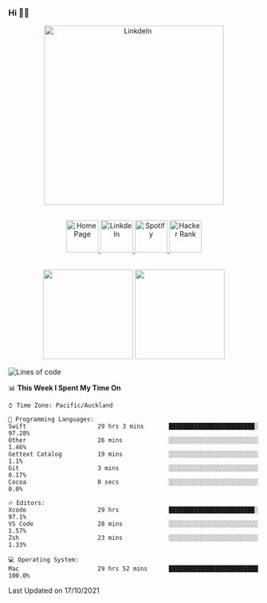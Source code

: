 ### Hi 👋🏻
<p align="center">
 <img alt="LinkdeIn" width="360px" src="https://media.giphy.com/media/fbyGEE9mlqDyE/giphy.gif?cid=ecf05e479e3sjlimgnu6742uu0i3fsxrozdeiq7ngv5qowed&rid=giphy.gif&ct=g" />
</p>

<p align="center">
<br/>
<a href="https://liguo.jiao.co.nz">
  <img alt="Home Page" width="65px" src="https://image.flaticon.com/icons/svg/725/725322.svg" />
</a>
<a href="https://www.linkedin.com/in/liguojiaouc">
  <img alt="LinkdeIn" width="65px" src="https://image.flaticon.com/icons/svg/725/725337.svg" />
</a>
<a href="https://open.spotify.com/user/1233857145?si=96fbba946f584236">
  <img alt="Spotify" width="65px" src="https://image.flaticon.com/icons/svg/725/725281.svg" />
</a>
<a href="https://www.hackerrank.com/iceman201">
  <img alt="Hacker Rank" width="65px" src="https://upload.wikimedia.org/wikipedia/commons/4/40/HackerRank_Icon-1000px.png" />
</a>
</p>

<p align="center">
<br/>
<img height="180px" src="https://github-readme-stats.vercel.app/api/top-langs/?username=iceman201&show_icons=true&layout=compact&theme=onedark&hide_border=true"/>
<img height="180px" src="https://github-readme-stats.vercel.app/api?username=iceman201&show_icons=true&count_private=true&theme=onedark&include_all_commits=true&hide_border=true"/>
</p>

<!--START_SECTION:waka-->
![Lines of code](https://img.shields.io/badge/From%20Hello%20World%20I%27ve%20Written-1.5%20million%20lines%20of%20code-blue)

📊 **This Week I Spent My Time On** 

```text
⌚︎ Time Zone: Pacific/Auckland

💬 Programming Languages: 
Swift                    29 hrs 3 mins       ████████████████████████░   97.28% 
Other                    26 mins             ░░░░░░░░░░░░░░░░░░░░░░░░░   1.46% 
Gettext Catalog          19 mins             ░░░░░░░░░░░░░░░░░░░░░░░░░   1.1% 
Git                      3 mins              ░░░░░░░░░░░░░░░░░░░░░░░░░   0.17% 
Cocoa                    0 secs              ░░░░░░░░░░░░░░░░░░░░░░░░░   0.0%

🔥 Editors: 
Xcode                    29 hrs              ████████████████████████░   97.1% 
VS Code                  28 mins             ░░░░░░░░░░░░░░░░░░░░░░░░░   1.57% 
Zsh                      23 mins             ░░░░░░░░░░░░░░░░░░░░░░░░░   1.33%

💻 Operating System: 
Mac                      29 hrs 52 mins      █████████████████████████   100.0%

```


 Last Updated on 17/10/2021
<!--END_SECTION:waka-->

<!--
**iceman201/iceman201** is a ✨ _special_ ✨ repository because its `README.md` (this file) appears on your GitHub profile.

Here are some ideas to get you started:

- 🔭 I’m currently working on ...
- 🌱 I’m currently learning ...
- 👯 I’m looking to collaborate on ...
- 🤔 I’m looking for help with ...
- 💬 Ask me about ...
- 📫 How to reach me: ...
- 😄 Pronouns: ...
- ⚡ Fun fact: ...
-->
